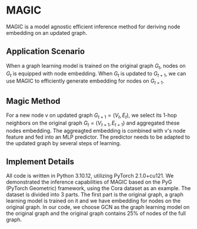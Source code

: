 # MAGIC

MAGIC is a model agnostic efficient inference method for deriving node embedding on an updated graph.

## Application Scenario

When a graph learning model is trained on the original graph $G_t$, nodes on $G_{t}$ is equipped with node embedding. When $G_{t}$ is updated to $G_{t+1}$, we can use MAGIC to efficiently generate embedding for nodes on $G_{t+1}$. 

## Magic Method

For a new node v on updated graph $G_{t+1}=(V_t,E_t)$, we select its 1-hop neighbors on the original graph $G_{t}=(V_{t+1},E_{t+1})$ and aggregated these nodes embedding. The aggreagted embedding is combined with v's node feature and fed into an MLP predictor. The predictor needs to be adapted to the updated graph by several steps of learning. 

## Implement Details

All code is written in Python 3.10.12, utilizing PyTorch 2.1.0+cu121.  We demonstrated the inference capabilities of MAGIC based on the PyG (PyTorch Geometric) framework, using the Cora dataset as an example. The dataset is divided into 3 parts. The first part is the original graph, a graph learning model is trained on it and we have embedding for nodes on the original graph. In our code, we choose GCN as the graph learning model on the original graph and the original graph contains 25% of nodes of the full graph.
